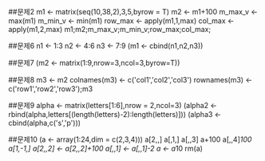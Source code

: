 ##문제2
m1 <- matrix(seq(10,38,2),3,5,byrow = T)
m2 <- m1+100
m_max_v <- max(m1)
m_min_v <- min(m1)
row_max <- apply(m1,1,max)
col_max <- apply(m1,2,max)
m1;m2;m_max_v;m_min_v;row_max;col_max;

##문제6
n1 <- 1:3
n2 <- 4:6
n3 <- 7:9
(m1 <- cbind(n1,n2,n3))

##문제7
(m2 <- matrix(1:9,nrow=3,ncol=3,byrow=T))

##문제8
m3 <- m2
colnames(m3) <- c('col1','col2','col3')
rownames(m3) <- c('row1','row2','row3');m3

##문제9
alpha <- matrix(letters[1:6],nrow = 2,ncol=3)
(alpha2 <- rbind(alpha,letters[(length(letters)-2):length(letters)]))
(alpha3 <- cbind(alpha,c('s','p')))

##문제10
(a <- array(1:24,dim = c(2,3,4)))
a[2,,]
a[,1,]
a[,,3]
a+100
a[,,4]*100
a[1,-1,]
a[2,,2] <- a[2,,2]+100
a[,,1] <- a[,,1]-2
a <- a*10
rm(a)
